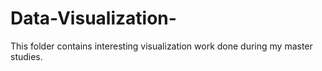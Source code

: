 # Data-Visualization-

This folder contains interesting visualization work done during my master studies. 
